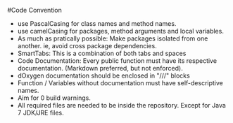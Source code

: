 #Code Convention 
+ use PascalCasing for class names and method names.
+ use camelCasing for packages, method arguments and local variables.
+ As much as pratically possible: Make packages isolated from one another. ie, avoid cross package dependencies.
+ SmartTabs: This is a combination of both tabs and spaces
+ Code Documentation: Every public function must have its respective documentation. (Markdown preferred, but not enforced).
+ dOxygen documentation should be enclosed in "///" blocks
+ Function / Variables without documentation must have self-descriptive names.
+ Aim for 0 build warnings.
+ All required files are needed to be inside the repository. Except for Java 7 JDK/JRE files.